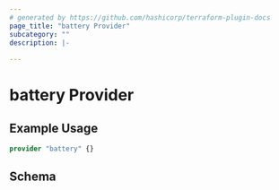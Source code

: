 ```yaml
---
# generated by https://github.com/hashicorp/terraform-plugin-docs
page_title: "battery Provider"
subcategory: ""
description: |-
  
---
```


# battery Provider



## Example Usage

```terraform
provider "battery" {}
```

<!-- schema generated by tfplugindocs -->
## Schema
